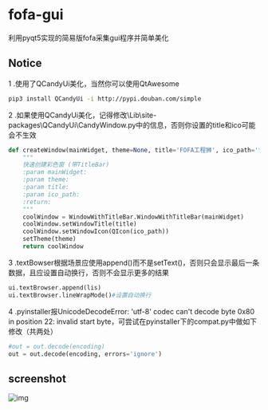 # fofa-gui
利用pyqt5实现的简易版fofa采集gui程序并简单美化

## Notice
1 .使用了QCandyUi美化，当然你可以使用QtAwesome
``` bash
pip3 install QCandyUi -i http://pypi.douban.com/simple
```
2 .如果使用QCandyUi美化，记得修改\Lib\site-packages\QCandyUi\CandyWindow.py中的信息，否则你设置的title和ico可能会不生效
``` python
def createWindow(mainWidget, theme=None, title='FOFA工程狮', ico_path='favicon.ico'):
    """
    快速创建彩色窗 (带TitleBar)
    :param mainWidget:
    :param theme:
    :param title:
    :param ico_path:
    :return:
    """
    coolWindow = WindowWithTitleBar.WindowWithTitleBar(mainWidget)
    coolWindow.setWindowTitle(title)
    coolWindow.setWindowIcon(QIcon(ico_path))
    setTheme(theme)
    return coolWindow
```
3 .textBowser根据场景应使用append()而不是setText()，否则只会显示最后一条数据，且应设置自动换行，否则不会显示更多的结果
``` python
ui.textBrowser.append(lis)
ui.textBrowser.lineWrapMode()#设置自动换行
```
4 .pyinstaller报UnicodeDecodeError: 'utf-8' codec can't decode byte 0x80 in position 22: invalid start byte，可尝试在pyinstaller下的compat.py中做如下修改（共两处）
``` python
#out = out.decode(encoding)
out = out.decode(encoding, errors='ignore')
```
## screenshot
![img](https://blog-1259438478.cos.ap-nanjing.myqcloud.com/post-picture1/fofa-gui.png)
